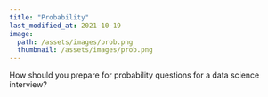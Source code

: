 ```yaml
---
title: "Probability"
last_modified_at: 2021-10-19
image: 
  path: /assets/images/prob.png
  thumbnail: /assets/images/prob.png
---
```


How should you prepare for probability questions for a data science interview?
